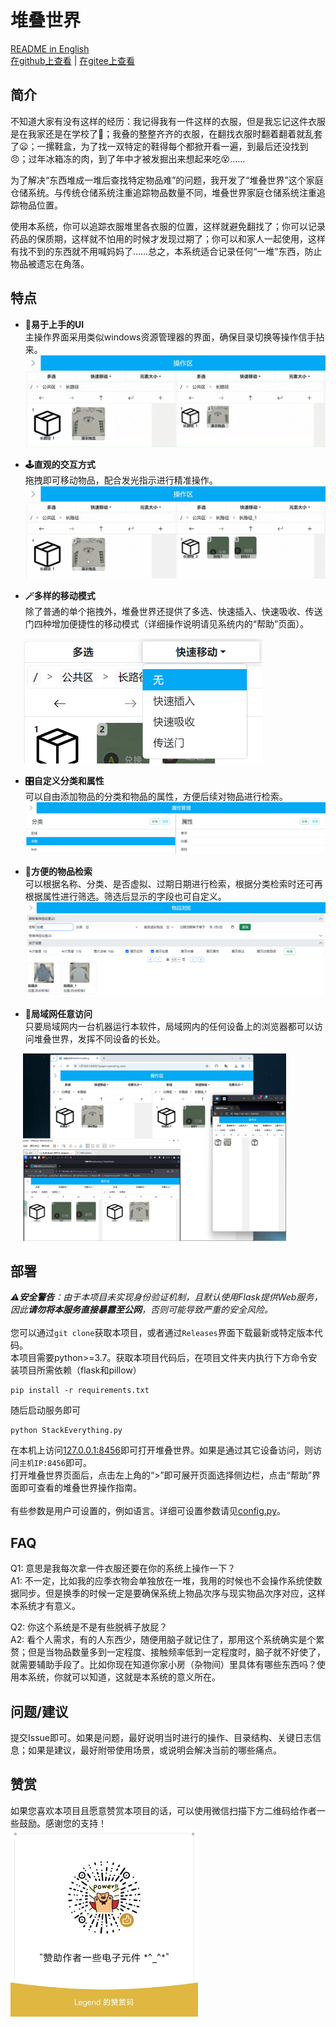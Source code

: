 # 堆叠世界

[README in English](/i18n/README_en.md)  
[在github上查看](https://github.com/ZDZX-T/StackEverything) | [在gitee上查看](https://gitee.com/ZDZX-T/StackEverything)  


## 简介
不知道大家有没有这样的经历：我记得我有一件这样的衣服，但是我忘记这件衣服是在我家还是在学校了🤔；我叠的整整齐齐的衣服，在翻找衣服时翻着翻着就乱套了😦；一摞鞋盒，为了找一双特定的鞋得每个都掀开看一遍，到最后还没找到😠；过年冰箱冻的肉，到了年中才被发掘出来想起来吃😵……

为了解决“东西堆成一堆后查找特定物品难”的问题，我开发了“堆叠世界”这个家庭仓储系统。与传统仓储系统注重追踪物品数量不同，堆叠世界家庭仓储系统注重追踪物品位置。

使用本系统，你可以追踪衣服堆里各衣服的位置，这样就避免翻找了；你可以记录药品的保质期，这样就不怕用的时候才发现过期了；你可以和家人一起使用，这样有找不到的东西就不用喊妈妈了……总之，本系统适合记录任何“一堆”东西，防止物品被遗忘在角落。


## 特点
* **📁易于上手的UI**  
主操作界面采用类似windows资源管理器的界面，确保目录切换等操作信手拈来。  
![UI展示](/i18n/img/README_UI.gif)  

* **🕹️直观的交互方式**  
拖拽即可移动物品，配合发光指示进行精准操作。  
![移动展示](/i18n/img/README_move.gif)  

* **🪄多样的移动模式**  
除了普通的单个拖拽外，堆叠世界还提供了多选、快速插入、快速吸收、传送门四种增加便捷性的移动模式（详细操作说明请见系统内的“帮助”页面）。  
<img src="/i18n/img/README_multi_quick.png" alt="多选快移展示" height="200" style="margin-left: 20px;">  

* **🎛️自定义分类和属性**  
可以自由添加物品的分类和物品的属性，方便后续对物品进行检索。  
![分类与属性](/i18n/img/README_attributes.png)  

* **🔎方便的物品检索**  
可以根据名称、分类、是否虚拟、过期日期进行检索，根据分类检索时还可再根据属性进行筛选。筛选后显示的字段也可自定义。  
![物品检索](/i18n/img/README_search.png)  

* **🛜局域网任意访问**  
只要局域网内一台机器运行本软件，局域网内的任何设备上的浏览器都可以访问堆叠世界，发挥不同设备的长处。  
<img src="/i18n/img/README_ethernet.png" alt="局域网访问" height="300" style="margin-left: 20px;">  


## 部署
_⚠️**安全警告**：由于本项目未实现身份验证机制，且默认使用Flask提供Web服务，因此**请勿将本服务直接暴露至公网**，否则可能导致严重的安全风险。_  
<br>
您可以通过`git clone`获取本项目，或者通过`Releases`界面下载最新或特定版本代码。  
本项目需要python>=3.7。获取本项目代码后，在项目文件夹内执行下方命令安装项目所需依赖（flask和pillow）  
```shell
pip install -r requirements.txt
```

随后启动服务即可  
```shell
python StackEverything.py
```

在本机上访问[127.0.0.1:8456](http://127.0.0.1:8456)即可打开堆叠世界。如果是通过其它设备访问，则访问`主机IP:8456`即可。  
打开堆叠世界页面后，点击左上角的“>”即可展开页面选择侧边栏，点击“帮助”界面即可查看的堆叠世界操作指南。  
<br>
有些参数是用户可设置的，例如语言。详细可设置参数请见[config.py](config.py)。


## FAQ
Q1: 意思是我每次拿一件衣服还要在你的系统上操作一下？  
A1: 不一定，比如我的应季衣物会单独放在一堆，我用的时候也不会操作系统使数据同步。但是换季的时候一定是要确保系统上物品次序与现实物品次序对应，这样本系统才有意义。  

Q2: 你这个系统是不是有些脱裤子放屁？  
A2: 看个人需求，有的人东西少，随便用脑子就记住了，那用这个系统确实是个累赘；但是当物品数量多到一定程度、接触频率低到一定程度时，脑子就不好使了，就需要辅助手段了。比如你现在知道你家小房（杂物间）里具体有哪些东西吗？使用本系统，你就可以知道，这就是本系统的意义所在。


## 问题/建议
提交Issue即可。如果是问题，最好说明当时进行的操作、目录结构、关键日志信息；如果是建议，最好附带使用场景，或说明会解决当前的哪些痛点。


## 赞赏
如果您喜欢本项目且愿意赞赏本项目的话，可以使用微信扫描下方二维码给作者一些鼓励。感谢您的支持！  
<img src="i18n/img/sponsor.jpg" alt="赞赏" width="300" height="300">